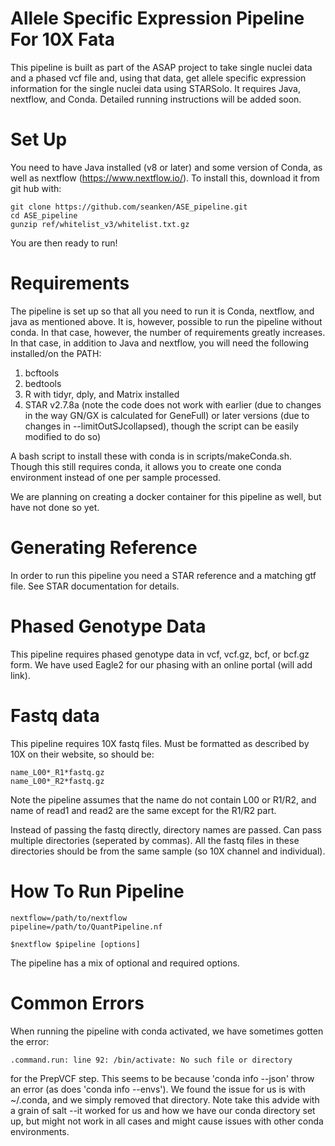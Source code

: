# Allele Specific Expression Pipeline For 10X Fata

This pipeline is built as part of the ASAP project to take single nuclei data and a phased vcf file and, using that data, get allele specific expression information for the single nuclei data using STARSolo. It requires Java, nextflow, and Conda. Detailed running instructions will be added soon.


# Set Up

You need to have Java installed (v8 or later) and some version of Conda, as well as nextflow (https://www.nextflow.io/). To install this, download it from git hub with:
```
git clone https://github.com/seanken/ASE_pipeline.git
cd ASE_pipeline
gunzip ref/whitelist_v3/whitelist.txt.gz
```


You are then ready to run!

# Requirements

The pipeline is set up so that all you need to run it is Conda, nextflow, and java as mentioned above. It is, however, possible to run the pipeline without conda. In that case, however, the number of requirements greatly increases. In that case, in addition to Java and nextflow, you will need the following installed/on the PATH:
1) bcftools
2) bedtools
3) R with tidyr, dply, and Matrix installed
4) STAR v2.7.8a (note the code does not work with earlier (due to changes in the way GN/GX is calculated for GeneFull) or later versions (due to changes in --limitOutSJcollapsed), though the script can be easily modified to do so)

A bash script to install these with conda is in scripts/makeConda.sh. Though this still requires conda, it allows you to create one conda environment instead of one per sample processed.

We are planning on creating a docker container for this pipeline as well, but have not done so yet.



# Generating Reference

In order to run this pipeline you need a STAR reference and a matching gtf file. See STAR documentation for details.

# Phased Genotype Data

This pipeline requires phased genotype data in vcf, vcf.gz, bcf, or bcf.gz form. We have used Eagle2 for our phasing with an online portal (will add link).

# Fastq data

This pipeline requires 10X fastq files. Must be formatted as described by 10X on their website, so should be:

```
name_L00*_R1*fastq.gz
name_L00*_R2*fastq.gz
```

Note the pipeline assumes that the name do not contain L00 or R1/R2, and name of read1 and read2 are the same except for the R1/R2 part.

Instead of passing the fastq directly, directory names are passed. Can pass multiple directories (seperated by commas). All the fastq files in these directories should be from the same sample (so 10X channel and individual).

# How To Run Pipeline

```
nextflow=/path/to/nextflow
pipeline=/path/to/QuantPipeline.nf

$nextflow $pipeline [options]
```

The pipeline has a mix of optional and required options.

# Common Errors

When running the pipeline with conda activated, we have sometimes gotten the error:

```
.command.run: line 92: /bin/activate: No such file or directory
```

for the PrepVCF step. This seems to be because 'conda info --json' throw an error (as does 'conda info --envs'). We found the issue for us is with ~/.conda, and we simply removed that directory. Note take this advide with a grain of salt --it worked for us and how we have our conda directory set up, but might not work in all cases and might cause issues with other conda environments.

